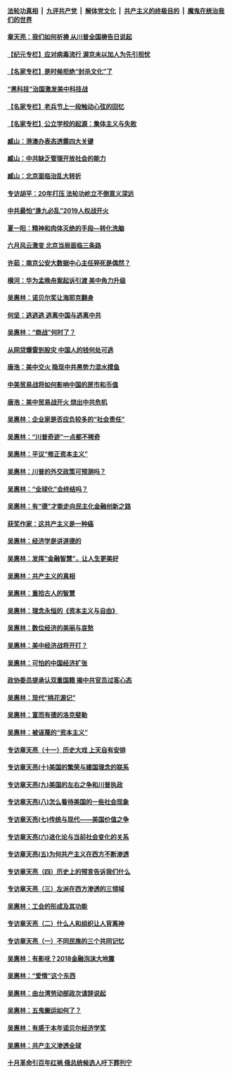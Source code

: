 ####  [法轮功真相](../../../../basic/blob/master/README.md?t=06250202) &nbsp;|&nbsp; [九评共产党](../../../../9ping.md/blob/master/README.md?t=06250202) &nbsp;|&nbsp; [解体党文化](../../../../jtdwh.md/blob/master/README.md?t=06250202)  &nbsp;|&nbsp; [共产主义的终极目的](../../../../gczydzjmd.md/blob/master/README.md?t=06250202) &nbsp;|&nbsp; [魔鬼在统治我们的世界](../../../../mgztzwmdsj.md/blob/master/README.md?t=06250202) 

#### [章天亮：我们如何祈祷 从川普全国祷告日说起](../pages/nsc423/n11944627.md?t=06250202) 

#### [【纪元专栏】应对病毒流行 渥京未以加人为先引担忧](../pages/nsc423/n11875714.md?t=06250202) 

#### [【名家专栏】是时候拒绝“封杀文化”了](../pages/nsc423/n11814093.md?t=06250202) 

#### [“黑科技”治国激发美中科技战](../pages/nsc423/n11638056.md?t=06250202) 

#### [【名家专栏】老兵节上一段触动心弦的回忆](../pages/nsc423/n11646016.md?t=06250202) 

#### [【名家专栏】公立学校的起源：集体主义与失败](../pages/nsc423/n11601833.md?t=06250202) 

#### [臧山：港澳办表态透露四大关键](../pages/nsc423/n11421628.md?t=06250202) 

#### [臧山：中共缺乏管理开放社会的能力](../pages/nsc423/n11407457.md?t=06250202) 

#### [臧山：北京面临治乱大转折](../pages/nsc423/n11406895.md?t=06250202) 

#### [专访胡平：20年打压 法轮功屹立不倒意义深远](../pages/nsc423/n11398800.md?t=06250202) 

#### [中共最怕“逢九必乱”2019人权战开火](../pages/nsc423/n11385248.md?t=06250202) 

#### [夏一阳：精神和肉体灭绝的手段—转化洗脑](../pages/nsc423/n11368250.md?t=06250202) 

#### [六月风云激变 北京当局面临三条路](../pages/nsc423/n11313668.md?t=06250202) 

#### [许茹：南京公安大数据中心主任猝死是偶然？](../pages/nsc423/n11064744.md?t=06250202) 

#### [横河：华为孟晚舟案起诉引渡 美中角力升级](../pages/nsc423/n11027230.md?t=06250202) 

#### [吴惠林：诺贝尔奖让海耶克翻身](../pages/nsc423/n10890049.md?t=06250202) 

#### [何坚：逃逃逃 逃离中国与逃离中共](../pages/nsc423/n10592891.md?t=06250202) 

#### [吴惠林：“商战”何时了？](../pages/nsc423/n10573558.md?t=06250202) 

#### [从网贷爆雷到股灾 中国人的钱何处可逃](../pages/nsc423/n10572800.md?t=06250202) 

#### [唐浩：美中交火 隐现中共黑势力混水摸鱼](../pages/nsc423/n10544040.md?t=06250202) 

#### [中美贸易战将如何影响中国的房市和币值](../pages/nsc423/n10543697.md?t=06250202) 

#### [唐浩：美中贸易战开火 烧出中共危机](../pages/nsc423/n10540126.md?t=06250202) 

#### [吴惠林：企业家是否应负较多的“社会责任”](../pages/nsc423/n10535022.md?t=06250202) 

#### [吴惠林：“川普奇迹”一点都不稀奇](../pages/nsc423/n10512808.md?t=06250202) 

#### [吴惠林：平议“修正资本主义”](../pages/nsc423/n10495724.md?t=06250202) 

#### [吴惠林：川普的外交政策可预测吗？](../pages/nsc423/n10462387.md?t=06250202) 

#### [吴惠林：“全球化”会终结吗？](../pages/nsc423/n10452838.md?t=06250202) 

#### [吴惠林：有“德”才能走向民主化金融创新之路](../pages/nsc423/n10432292.md?t=06250202) 

#### [获奖作家：这共产主义是一种癌](../pages/nsc423/n10431541.md?t=06250202) 

#### [吴惠林：经济学是讲道德的](../pages/nsc423/n10398014.md?t=06250202) 

#### [吴惠林：发挥“金融智慧”，让人生更美好](../pages/nsc423/n10375019.md?t=06250202) 

#### [吴惠林：共产主义的真相](../pages/nsc423/n10351394.md?t=06250202) 

#### [吴惠林：重拾古人的智慧](../pages/nsc423/n10337691.md?t=06250202) 

#### [吴惠林：理念永恒的《资本主义与自由》](../pages/nsc423/n10316274.md?t=06250202) 

#### [吴惠林：数位经济的美丽与哀愁](../pages/nsc423/n10292946.md?t=06250202) 

#### [吴惠林：美中经济战将开打？](../pages/nsc423/n10258825.md?t=06250202) 

#### [吴惠林：可怕的中国经济扩张](../pages/nsc423/n10219147.md?t=06250202) 

#### [政协委员提承认双重国籍 揭中共官员过客心态](../pages/nsc423/n10208809.md?t=06250202) 

#### [吴惠林：现代“桃花源记”](../pages/nsc423/n10185234.md?t=06250202) 

#### [吴惠林：富而有德的洛克斐勒](../pages/nsc423/n10142264.md?t=06250202) 

#### [吴惠林：被诬蔑的“资本主义”](../pages/nsc423/n10124816.md?t=06250202) 

#### [专访章天亮（十一）历史大戏 上天自有安排](../pages/nsc423/n10094905.md?t=06250202) 

#### [专访章天亮(十)美国的繁荣与建国理念的联系](../pages/nsc423/n10094899.md?t=06250202) 

#### [专访章天亮(九)美国的左右之争和川普执政](../pages/nsc423/n10094889.md?t=06250202) 

#### [专访章天亮(八)怎么看待美国的一些社会现象](../pages/nsc423/n10094857.md?t=06250202) 

#### [专访章天亮(七)传统与现代——美国价值之争](../pages/nsc423/n10093140.md?t=06250202) 

#### [专访章天亮(六)进化论与当前社会变化的关系](../pages/nsc423/n10092036.md?t=06250202) 

#### [专访章天亮(五)为何共产主义在西方不断渗透](../pages/nsc423/n10083620.md?t=06250202) 

#### [专访章天亮（四）历史上的预言告诉我们什么](../pages/nsc423/n10083606.md?t=06250202) 

#### [专访章天亮（三）左派在西方渗透的三领域](../pages/nsc423/n10081115.md?t=06250202) 

#### [吴惠林：工会的形成及其功能](../pages/nsc423/n10080633.md?t=06250202) 

#### [专访章天亮（二）什么人和组织让人背离神](../pages/nsc423/n10076637.md?t=06250202) 

#### [专访章天亮（一）不同民族的三个共同记忆](../pages/nsc423/n10074188.md?t=06250202) 

#### [吴惠林：有影呒？2018金融泡沫大地震](../pages/nsc423/n10040534.md?t=06250202) 

#### [吴惠林：“爱情”这个东西](../pages/nsc423/n10019423.md?t=06250202) 

#### [吴惠林：由台湾劳动部政次请辞说起](../pages/nsc423/n9979679.md?t=06250202) 

#### [吴惠林：五鬼搬运如何了？](../pages/nsc423/n9925338.md?t=06250202) 

#### [吴惠林：有感于本年诺贝尔经济学奖](../pages/nsc423/n9871883.md?t=06250202) 

#### [吴惠林：共产主义渗透全球](../pages/nsc423/n9812748.md?t=06250202) 

#### [十月革命引百年红祸 俄总统候选人吁下葬列宁](../pages/nsc423/n9810182.md?t=06250202) 

